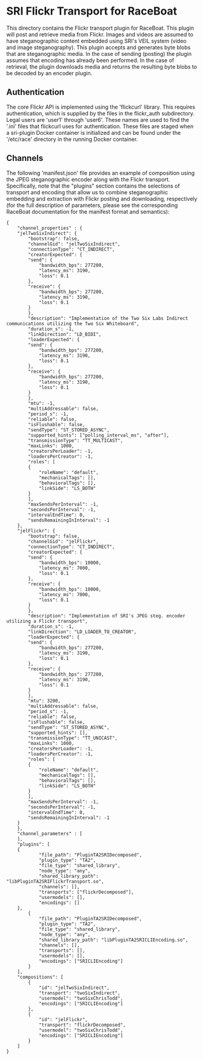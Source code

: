 # SRI Flickr Transport for RaceBoat

This directory contains the Flickr transport plugin for RaceBoat.
This plugin will post and retrieve media from Flickr.  Images and
videos are assumed to have steganographic content embedded using SRI's
VEIL system (video and image steganography).  This plugin accepts and
generates byte blobs that are steganographic media.  In the case of
sending (posting) the plugin assumes that encoding has already been
performed.  In the case of retrieval, the plugin downloads media and
returns the resulting byte blobs to be decoded by an encoder plugin.


## Authentication

The core Flickr API is implemented using the 'flickcurl' library.
This requires authentication, which is supplied by the files in the
flickr_auth subdirectory.  Legal users are 'user1' through 'user6'.
These names are used to find the '.ini' files that flickcurl uses for
authentication.  These files are staged when a sri-plugin Docker
container is initialized and can be found under the '/etc/race'
directory in the running Docker container.


## Channels

The following 'manifest.json' file provides an example of composition
using the JPEG steganographic encoder along with the Flickr transport.
Specifically, note that the "plugins" section contains the selections
of transport and encoding that allow us to combine steganographic
embedding and extraction with Flickr posting and downloading,
respectively (for the full description of parameters, please see the
corresponding RaceBoat documentation for the manifest format and
semantics):

```
{
    "channel_properties" : {
	"jelTwoSixIndirect": {
	    "bootstrap": false,
	    "channelGid": "jelTwoSixIndirect",
	    "connectionType": "CT_INDIRECT",
	    "creatorExpected": {
		"send": {
		    "bandwidth_bps": 277200,
		    "latency_ms": 3190,
		    "loss": 0.1
		},
		"receive": {
		    "bandwidth_bps": 277200,
		    "latency_ms": 3190,
		    "loss": 0.1
		}
	    },
	    "description": "Implementation of the Two Six Labs Indirect communications utilizing the Two Six Whiteboard",
	    "duration_s": -1,
	    "linkDirection": "LD_BIDI",
	    "loaderExpected": {
		"send": {
		    "bandwidth_bps": 277200,
		    "latency_ms": 3190,
		    "loss": 0.1
		},
		"receive": {
		    "bandwidth_bps": 277200,
		    "latency_ms": 3190,
		    "loss": 0.1
		}
	    },
	    "mtu": -1,
	    "multiAddressable": false,
	    "period_s": -1,
	    "reliable": false,
	    "isFlushable": false,
	    "sendType": "ST_STORED_ASYNC",
	    "supported_hints": ["polling_interval_ms", "after"],
	    "transmissionType": "TT_MULTICAST",
	    "maxLinks": 1000,
	    "creatorsPerLoader": -1,
	    "loadersPerCreator": -1,
	    "roles": [
		{
		    "roleName": "default",
		    "mechanicalTags": [],
		    "behavioralTags": [],
		    "linkSide": "LS_BOTH"
		}
	    ],
	    "maxSendsPerInterval": -1,
	    "secondsPerInterval": -1,
	    "intervalEndTime": 0,
	    "sendsRemainingInInterval": -1
	},
	"jelFlickr": {
	    "bootstrap": false,
	    "channelGid": "jelFlickr",
	    "connectionType": "CT_INDIRECT",
	    "creatorExpected": {
		"send": {
		    "bandwidth_bps": 10000,
		    "latency_ms": 7000,
		    "loss": 0.1
		},
		"receive": {
		    "bandwidth_bps": 10000,
		    "latency_ms": 7000,
		    "loss": 0.1
		}
	    },
	    "description": "Implementation of SRI's JPEG steg. encoder utilizing a Flickr transport",
	    "duration_s": -1,
	    "linkDirection": "LD_LOADER_TO_CREATOR",
	    "loaderExpected": {
		"send": {
		    "bandwidth_bps": 277200,
		    "latency_ms": 3190,
		    "loss": 0.1
		},
		"receive": {
		    "bandwidth_bps": 277200,
		    "latency_ms": 3190,
		    "loss": 0.1
		}
	    },
	    "mtu": 3200,
	    "multiAddressable": false,
	    "period_s": -1,
	    "reliable": false,
	    "isFlushable": false,
	    "sendType": "ST_STORED_ASYNC",
	    "supported_hints": [],
	    "transmissionType": "TT_UNICAST",
	    "maxLinks": 1000,
	    "creatorsPerLoader": -1,
	    "loadersPerCreator": -1,
	    "roles": [
		{
		    "roleName": "default",
		    "mechanicalTags": [],
		    "behavioralTags": [],
		    "linkSide": "LS_BOTH"
		}
	    ],
	    "maxSendsPerInterval": -1,
	    "secondsPerInterval": -1,
	    "intervalEndTime": 0,
	    "sendsRemainingInInterval": -1
	}	
    },
    "channel_parameters" : [
    ],
    "plugins": [
	{
            "file_path": "PluginTA2SRIDecomposed",
            "plugin_type": "TA2",
            "file_type": "shared_library",
            "node_type": "any",
            "shared_library_path": "libPluginTA2SRIFlickrTransport.so",
            "channels": [],
            "transports": ["flickrDecomposed"],
            "usermodels": [],
            "encodings": []
	},
        {
            "file_path": "PluginTA2SRIDecomposed",
            "plugin_type": "TA2",
            "file_type": "shared_library",
            "node_type": "any",
            "shared_library_path": "libPluginTA2SRICLIEncoding.so",
            "channels": [],
            "transports": [],
            "usermodels": [],
            "encodings": ["SRICLIEncoding"]
        }	
    ],
    "compositions": [
        {
            "id": "jelTwoSixIndirect",
            "transport": "twoSixIndirect",
            "usermodel": "twoSixChrisTodd",
            "encodings": ["SRICLIEncoding"]
        },
        {
            "id": "jelFlickr",
            "transport": "flickrDecomposed",
            "usermodel": "twoSixChrisTodd",
            "encodings": ["SRICLIEncoding"]
        }	
    ]
}
```







